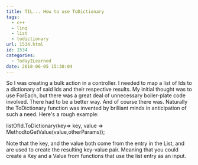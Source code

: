 ```yaml
---
title: TIL... How to use ToDictionary
tags:
  - c++
  - linq
  - list
  - todictionary
url: 1534.html
id: 1534
categories:
  - TodayILearned
date: 2018-06-05 15:30:04
---
```


So I was creating a bulk action in a controller. I needed to map a list of Ids to a dictionary of said Ids and their respective results. My initial thought was to use ForEach, but there was a great deal of unnecessary boiler-plate code involved. There had to be a better way. And of course there was. Naturally the ToDictionary function was invented by brilliant minds in anticipation of such a need. Here's a rough example:

listOfId.ToDictionary(key=> key, value => MethodtoGetValue(value,otherParams));

Note that the key, and the value both come from the entry in the List, and are used to create the resulting key-value pair. Meaning that you could create a Key and a Value from functions that use the list entry as an input.